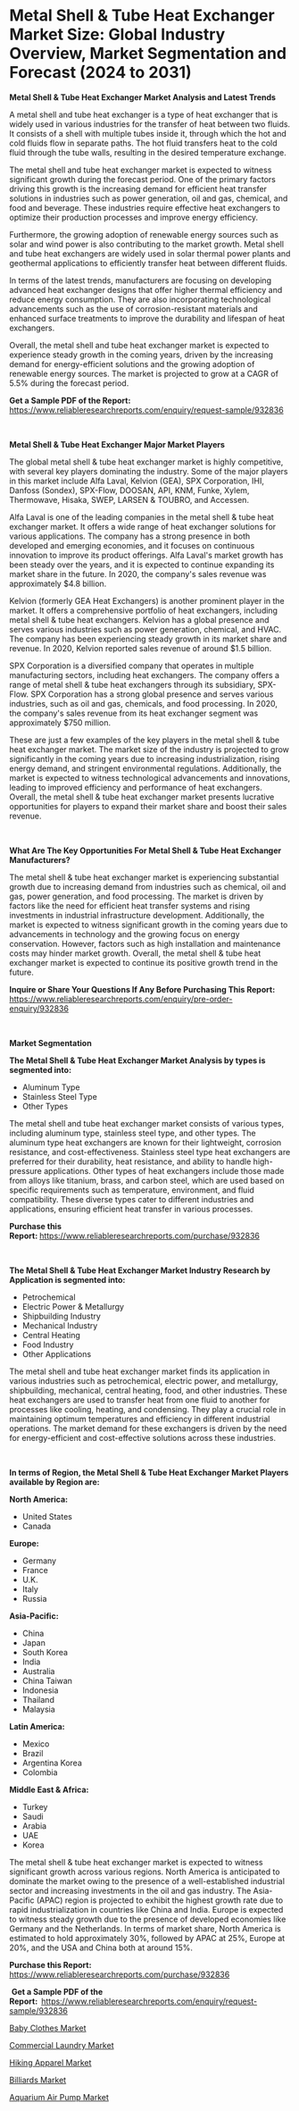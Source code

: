 <p><h1>Metal Shell & Tube Heat Exchanger Market Size: Global Industry Overview, Market Segmentation and Forecast (2024 to 2031)</h1></p><p><strong>Metal Shell & Tube Heat Exchanger Market Analysis and Latest Trends</strong></p>
<p><p>A metal shell and tube heat exchanger is a type of heat exchanger that is widely used in various industries for the transfer of heat between two fluids. It consists of a shell with multiple tubes inside it, through which the hot and cold fluids flow in separate paths. The hot fluid transfers heat to the cold fluid through the tube walls, resulting in the desired temperature exchange.</p><p>The metal shell and tube heat exchanger market is expected to witness significant growth during the forecast period. One of the primary factors driving this growth is the increasing demand for efficient heat transfer solutions in industries such as power generation, oil and gas, chemical, and food and beverage. These industries require effective heat exchangers to optimize their production processes and improve energy efficiency.</p><p>Furthermore, the growing adoption of renewable energy sources such as solar and wind power is also contributing to the market growth. Metal shell and tube heat exchangers are widely used in solar thermal power plants and geothermal applications to efficiently transfer heat between different fluids.</p><p>In terms of the latest trends, manufacturers are focusing on developing advanced heat exchanger designs that offer higher thermal efficiency and reduce energy consumption. They are also incorporating technological advancements such as the use of corrosion-resistant materials and enhanced surface treatments to improve the durability and lifespan of heat exchangers.</p><p>Overall, the metal shell and tube heat exchanger market is expected to experience steady growth in the coming years, driven by the increasing demand for energy-efficient solutions and the growing adoption of renewable energy sources. The market is projected to grow at a CAGR of 5.5% during the forecast period.</p></p>
<p><strong>Get a Sample PDF of the Report:&nbsp;</strong> <a href="https://www.reliableresearchreports.com/enquiry/request-sample/932836">https://www.reliableresearchreports.com/enquiry/request-sample/932836</a></p>
<p>&nbsp;</p>
<p><strong>Metal Shell & Tube Heat Exchanger Major Market Players</strong></p>
<p><p>The global metal shell & tube heat exchanger market is highly competitive, with several key players dominating the industry. Some of the major players in this market include Alfa Laval, Kelvion (GEA), SPX Corporation, IHI, Danfoss (Sondex), SPX-Flow, DOOSAN, API, KNM, Funke, Xylem, Thermowave, Hisaka, SWEP, LARSEN & TOUBRO, and Accessen.</p><p>Alfa Laval is one of the leading companies in the metal shell & tube heat exchanger market. It offers a wide range of heat exchanger solutions for various applications. The company has a strong presence in both developed and emerging economies, and it focuses on continuous innovation to improve its product offerings. Alfa Laval's market growth has been steady over the years, and it is expected to continue expanding its market share in the future. In 2020, the company's sales revenue was approximately $4.8 billion.</p><p>Kelvion (formerly GEA Heat Exchangers) is another prominent player in the market. It offers a comprehensive portfolio of heat exchangers, including metal shell & tube heat exchangers. Kelvion has a global presence and serves various industries such as power generation, chemical, and HVAC. The company has been experiencing steady growth in its market share and revenue. In 2020, Kelvion reported sales revenue of around $1.5 billion.</p><p>SPX Corporation is a diversified company that operates in multiple manufacturing sectors, including heat exchangers. The company offers a range of metal shell & tube heat exchangers through its subsidiary, SPX-Flow. SPX Corporation has a strong global presence and serves various industries, such as oil and gas, chemicals, and food processing. In 2020, the company's sales revenue from its heat exchanger segment was approximately $750 million.</p><p>These are just a few examples of the key players in the metal shell & tube heat exchanger market. The market size of the industry is projected to grow significantly in the coming years due to increasing industrialization, rising energy demand, and stringent environmental regulations. Additionally, the market is expected to witness technological advancements and innovations, leading to improved efficiency and performance of heat exchangers. Overall, the metal shell & tube heat exchanger market presents lucrative opportunities for players to expand their market share and boost their sales revenue.</p></p>
<p>&nbsp;</p>
<p><strong>What Are The Key Opportunities For Metal Shell & Tube Heat Exchanger Manufacturers?</strong></p>
<p><p>The metal shell & tube heat exchanger market is experiencing substantial growth due to increasing demand from industries such as chemical, oil and gas, power generation, and food processing. The market is driven by factors like the need for efficient heat transfer systems and rising investments in industrial infrastructure development. Additionally, the market is expected to witness significant growth in the coming years due to advancements in technology and the growing focus on energy conservation. However, factors such as high installation and maintenance costs may hinder market growth. Overall, the metal shell & tube heat exchanger market is expected to continue its positive growth trend in the future.</p></p>
<p><strong>Inquire or Share Your Questions If Any Before Purchasing This Report:</strong> <a href="https://www.reliableresearchreports.com/enquiry/pre-order-enquiry/932836">https://www.reliableresearchreports.com/enquiry/pre-order-enquiry/932836</a></p>
<p>&nbsp;</p>
<p><strong>Market Segmentation</strong></p>
<p><strong>The Metal Shell & Tube Heat Exchanger Market Analysis by types is segmented into:</strong></p>
<p><ul><li>Aluminum Type</li><li>Stainless Steel Type</li><li>Other Types</li></ul></p>
<p><p>The metal shell and tube heat exchanger market consists of various types, including aluminum type, stainless steel type, and other types. The aluminum type heat exchangers are known for their lightweight, corrosion resistance, and cost-effectiveness. Stainless steel type heat exchangers are preferred for their durability, heat resistance, and ability to handle high-pressure applications. Other types of heat exchangers include those made from alloys like titanium, brass, and carbon steel, which are used based on specific requirements such as temperature, environment, and fluid compatibility. These diverse types cater to different industries and applications, ensuring efficient heat transfer in various processes.</p></p>
<p><strong>Purchase this Report:&nbsp;</strong><a href="https://www.reliableresearchreports.com/purchase/932836">https://www.reliableresearchreports.com/purchase/932836</a></p>
<p>&nbsp;</p>
<p><strong>The Metal Shell & Tube Heat Exchanger Market Industry Research by Application is segmented into:</strong></p>
<p><ul><li>Petrochemical</li><li>Electric Power & Metallurgy</li><li>Shipbuilding Industry</li><li>Mechanical Industry</li><li>Central Heating</li><li>Food Industry</li><li>Other Applications</li></ul></p>
<p><p>The metal shell and tube heat exchanger market finds its application in various industries such as petrochemical, electric power, and metallurgy, shipbuilding, mechanical, central heating, food, and other industries. These heat exchangers are used to transfer heat from one fluid to another for processes like cooling, heating, and condensing. They play a crucial role in maintaining optimum temperatures and efficiency in different industrial operations. The market demand for these exchangers is driven by the need for energy-efficient and cost-effective solutions across these industries.</p></p>
<p>&nbsp;</p>
<p><strong>In terms of Region, the Metal Shell & Tube Heat Exchanger Market Players available by Region are:</strong></p>
<p>
    <p> <strong> North America: </strong>
        <ul>
            <li>United States</li>
            <li>Canada</li>
        </ul>
        </p> 
    <p> <strong> Europe: </strong>
        <ul>
            <li>Germany</li>
            <li>France</li>
            <li>U.K.</li>
            <li>Italy</li>
            <li>Russia</li>
        </ul>
        </p> 
    <p> <strong> Asia-Pacific: </strong>
        <ul>
            <li>China</li>
            <li>Japan</li>
            <li>South Korea</li>
            <li>India</li>
            <li>Australia</li>
            <li>China Taiwan</li>
            <li>Indonesia</li>
            <li>Thailand</li>
            <li>Malaysia</li>
        </ul>
        </p> 
    <p> <strong> Latin America: </strong>
        <ul>
            <li>Mexico</li>
            <li>Brazil</li>
            <li>Argentina Korea</li>
            <li>Colombia</li>
        </ul>
        </p> 
    <p> <strong> Middle East & Africa: </strong>
        <ul>
            <li>Turkey</li>
            <li>Saudi</li>
            <li>Arabia</li>
            <li>UAE</li>
            <li>Korea</li>
        </ul>
    </p>
    </p>
<p><p>The metal shell & tube heat exchanger market is expected to witness significant growth across various regions. North America is anticipated to dominate the market owing to the presence of a well-established industrial sector and increasing investments in the oil and gas industry. The Asia-Pacific (APAC) region is projected to exhibit the highest growth rate due to rapid industrialization in countries like China and India. Europe is expected to witness steady growth due to the presence of developed economies like Germany and the Netherlands. In terms of market share, North America is estimated to hold approximately 30%, followed by APAC at 25%, Europe at 20%, and the USA and China both at around 15%.</p></p>
<p><strong>Purchase this Report: </strong><a href="https://www.reliableresearchreports.com/purchase/932836">https://www.reliableresearchreports.com/purchase/932836</a></p>
<p>&nbsp;<strong>Get a Sample PDF of the Report:&nbsp;&nbsp;</strong><a href="https://www.reliableresearchreports.com/enquiry/request-sample/932836">https://www.reliableresearchreports.com/enquiry/request-sample/932836</a></p>
<p><strong></strong></p>
<p><p><a href="https://medium.com/p/5a3b8c59a825/edit">Baby Clothes Market</a></p><p><a href="https://medium.com/p/961cf60e65ac/edit">Commercial Laundry Market</a></p><p><a href="https://medium.com/p/71f359c679eb/edit">Hiking Apparel Market</a></p><p><a href="https://medium.com/p/8a9f71f39235/edit">Billiards Market</a></p><p><a href="https://medium.com/p/546e77680738/edit">Aquarium Air Pump Market</a></p></p>